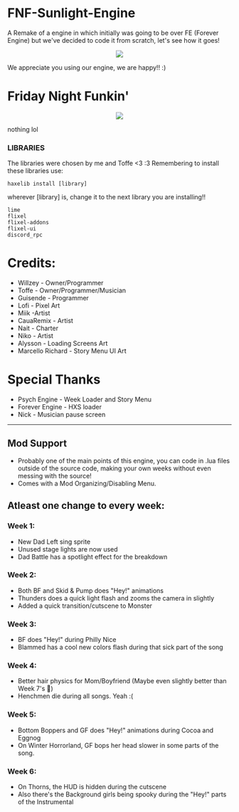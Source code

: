 # FNF-Sunlight-Engine
A Remake of a engine in which initially was going to be over FE (Forever Engine) but we've decided to code it from scratch, let's see how it goes!

<p align="center">
<img src="https://art.ngfiles.com/medium_views/5563000/5563765_619031_willzinhu_sunlightengine.7856f10b77a8e6aff49918f3dd8f0846.webp?f1711488491">
</p>

We appreciate you using our engine, we are happy!! :)

# Friday Night Funkin'

<p align="center">
<img src="https://art.ngfiles.com/images/5564000/5564684_620407_willzinhu_untitled-5564684.3549f64615d882d7d0e76e61446f29a4.webp?f1711513935">
</p>

nothing lol

### LIBRARIES
The libraries were chosen by me and Toffe <3 :3
Remembering to install these libraries use: 
```
haxelib install [library]
```
wherever [library] is, change it to the next library you are installing!!
```
lime
flixel
flixel-addons
flixel-ui
discord_rpc 
```

# Credits:
* Willzey - Owner/Programmer
* Toffe - Owner/Programmer/Musician
* Guisende - Programmer
* Lofi - Pixel Art
* Miik -Artist
* CauaRemix - Artist
* Nait - Charter
* Niko - Artist
* Alysson - Loading Screens Art
* Marcello Richard - Story Menu UI Art

# Special Thanks
* Psych Engine - Week Loader and Story Menu
* Forever Engine - HXS loader
* Nick - Musician pause screen

_____________________________________

## Mod Support

* Probably one of the main points of this engine, you can code in .lua files outside of the source code, making your own weeks without even messing with the source!
* Comes with a Mod Organizing/Disabling Menu.


## Atleast one change to every week:

### Week 1:
  * New Dad Left sing sprite
  * Unused stage lights are now used
  * Dad Battle has a spotlight effect for the breakdown
### Week 2:
  * Both BF and Skid & Pump does "Hey!" animations
  * Thunders does a quick light flash and zooms the camera in slightly
  * Added a quick transition/cutscene to Monster
### Week 3:
  * BF does "Hey!" during Philly Nice
  * Blammed has a cool new colors flash during that sick part of the song
### Week 4:
  * Better hair physics for Mom/Boyfriend (Maybe even slightly better than Week 7's :eyes:)
  * Henchmen die during all songs. Yeah :(
### Week 5:
  * Bottom Boppers and GF does "Hey!" animations during Cocoa and Eggnog
  * On Winter Horrorland, GF bops her head slower in some parts of the song.
### Week 6:
  * On Thorns, the HUD is hidden during the cutscene
  * Also there's the Background girls being spooky during the "Hey!" parts of the Instrumental
